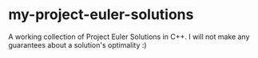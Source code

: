 my-project-euler-solutions
==========================

A working collection of Project Euler Solutions in C++. I will not make any guarantees about a solution's optimality :)
